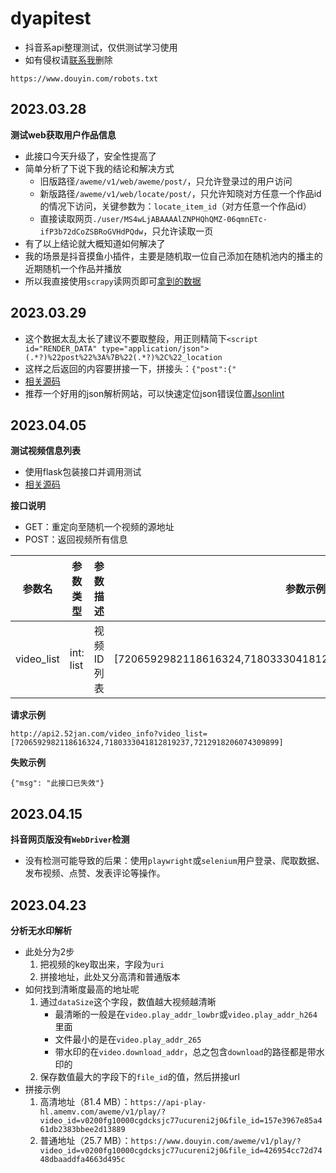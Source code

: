 # dyapitest
- 抖音系api整理测试，仅供测试学习使用
- 如有侵权请[联系我](https://www.app966.cn)删除
```
https://www.douyin.com/robots.txt
```

## 2023.03.28
**测试web获取用户作品信息**
- 此接口今天升级了，安全性提高了
- 简单分析了下说下我的结论和解决方式
  - 旧版路径`/aweme/v1/web/aweme/post/`，只允许登录过的用户访问
  - 新版路径`/aweme/v1/web/locate/post/`，只允许知晓对方任意一个作品id的情况下访问，关键参数为：`locate_item_id`（对方任意一个作品id）
  - 直接读取网页`./user/MS4wLjABAAAAlZNPHQhQMZ-06qmnETc-ifP3b72dCoZSBRoGVHdPQdw`，只允许读取一页
- 有了以上结论就大概知道如何解决了
- 我的场景是抖音摸鱼小插件，主要是随机取一位自己添加在随机池内的播主的近期随机一个作品并播放
- 所以我直接使用`scrapy`读网页即可[拿到的数据](https://github.com/Superheroff/dyapitest/blob/main/web_video_demo.json)
## 2023.03.29
- 这个数据太乱太长了建议不要取整段，用正则精简下`<script id="RENDER_DATA" type="application/json">(.*?)%22post%22%3A%7B%22(.*?)%2C%22_location`
- 这样之后返回的内容要拼接一下，拼接头：`{"post":{"`
- [相关源码](https://github.com/Superheroff/dyapitest/blob/main/video_post.py)
- 推荐一个好用的json解析网站，可以快速定位json错误位置[Jsonlint](https://jsonlint.com/)

## 2023.04.05
**测试视频信息列表**
- 使用flask包装接口并调用测试
- [相关源码](https://github.com/Superheroff/dyapitest/blob/main/video_info.py)

**接口说明**
- GET：重定向至随机一个视频的源地址
- POST：返回视频所有信息

参数名|参数类型|参数描述|参数示例
---|---|---|---
video_list|int: list|视频ID列表|[7206592982118616324,7180333041812819237,7212918206074309899]


**请求示例**
```
http://api2.52jan.com/video_info?video_list=[7206592982118616324,7180333041812819237,7212918206074309899]
```
**失败示例**
```
{"msg": "此接口已失效"}
```

## 2023.04.15
**抖音网页版没有`WebDriver`检测**
- 没有检测可能导致的后果：使用`playwright`或`selenium`用户登录、爬取数据、发布视频、点赞、发表评论等操作。

## 2023.04.23
**分析无水印解析**
- 此处分为2步
  1. 把视频的key取出来，字段为`uri`
  2. 拼接地址，此处又分高清和普通版本
- 如何找到清晰度最高的地址呢
  1. 通过`dataSize`这个字段，数值越大视频越清晰
      - 最清晰的一般是在`video.play_addr_lowbr`或`video.play_addr_h264`里面
      - 文件最小的是在`video.play_addr_265`
      - 带水印的在`video.download_addr`，总之包含`download`的路径都是带水印的
  2. 保存数值最大的字段下的`file_id`的值，然后拼接url
- 拼接示例
    1. 高清地址（81.4 MB）：`https://api-play-hl.amemv.com/aweme/v1/play/?video_id=v0200fg10000cgdcksjc77ucureni2j0&file_id=157e3967e85a461db2383bbee2d13889`
    2. 普通地址（25.7 MB）：`https://www.douyin.com/aweme/v1/play/?video_id=v0200fg10000cgdcksjc77ucureni2j0&file_id=426954cc72d7448dbaaddfa4663d495c`
